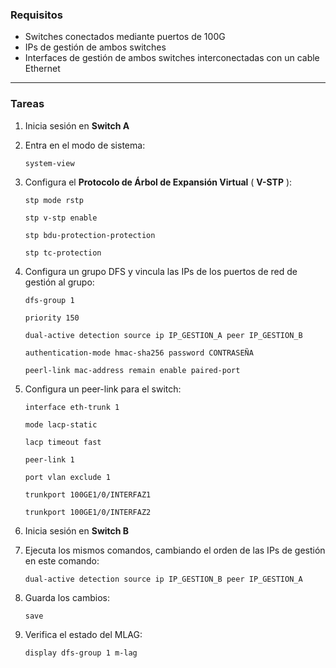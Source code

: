 
### **Requisitos**

* Switches conectados mediante puertos de 100G
* IPs de gestión de ambos switches
* Interfaces de gestión de ambos switches interconectadas con un cable Ethernet

---

### **Tareas**

1. Inicia sesión en **Switch A**
2. Entra en el modo de sistema:

   `system-view`
3. Configura el **Protocolo de Árbol de Expansión Virtual** ( **V-STP** ):

   `stp mode rstp`

   `stp v-stp enable`

   `stp bdu-protection-protection`

   `stp tc-protection`
4. Configura un grupo DFS y vincula las IPs de los puertos de red de gestión al grupo:

   `dfs-group 1`

   `priority 150`

   `dual-active detection source ip IP_GESTION_A peer IP_GESTION_B`

   `authentication-mode hmac-sha256 password CONTRASEÑA`

   `peerl-link mac-address remain enable paired-port`
5. Configura un peer-link para el switch:

   `interface eth-trunk 1`

   `mode lacp-static`

   `lacp timeout fast`

   `peer-link 1`

   `port vlan exclude 1`

   `trunkport 100GE1/0/INTERFAZ1`

   `trunkport 100GE1/0/INTERFAZ2`
6. Inicia sesión en **Switch B**
7. Ejecuta los mismos comandos, cambiando el orden de las IPs de gestión en este comando:

   `dual-active detection source ip IP_GESTION_B peer IP_GESTION_A`
8. Guarda los cambios:

   `save`
9. Verifica el estado del MLAG:

   `display dfs-group 1 m-lag`
